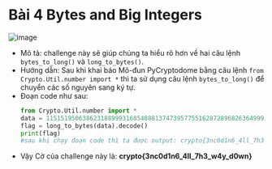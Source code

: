 # Bài 4 Bytes and Big Integers
![image](https://hackmd.io/_uploads/r1vKjr4_p.png)

- Mô tả: challenge này sẽ giúp chúng ta hiểu rõ hơn về hai câu lệnh `bytes_to_long()` và `long_to_bytes()`.
- Hướng dẫn: Sau khi khai báo Mô-đun PyCryptodome bằng câu lệnh `from Crypto.Util.number import *` thì ta sử dụng câu lệnh `bytes_to_long()` để chuyển các số nguyên sang ký tự.
- Đoạn code như sau:
  ```python
  from Crypto.Util.number import *
  data = 11515195063862318899931685488813747395775516287289682636499965282714637259206269
  flag = long_to_bytes(data).decode()
  print(flag)
  #sau khi chạy đoạn code thì ta được output: crypto{3nc0d1n6_4ll_7h3_w4y_d0wn}
  ```
 - Vậy Cờ của challenge này là: **crypto{3nc0d1n6_4ll_7h3_w4y_d0wn}**
